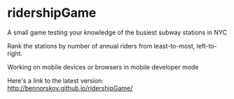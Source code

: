 # ridershipGame
A small game testing your knowledge of the busiest subway stations in NYC

Rank the stations by number of annual riders from least-to-most, left-to-right. 

Working on mobile devices or browsers in mobile developer mode

Here's a link to the latest version:
http://bennorskov.github.io/ridershipGame/
